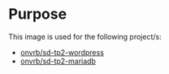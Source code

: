 # Purpose

This image is used for the following project/s:
 - [onvrb/sd-tp2-wordpress](https://github.com/onvrb/sd-tp2-wordpress)
 - [onvrb/sd-tp2-mariadb](https://github.com/onvrb/sd-tp2-mariadb)
